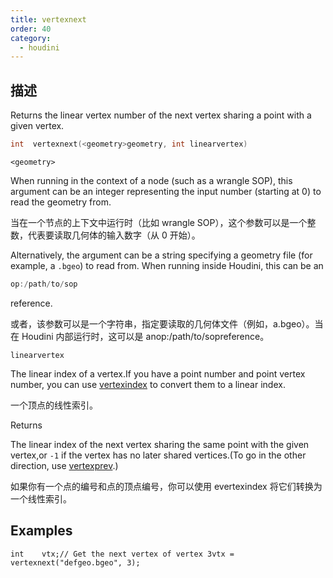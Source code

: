 ```yaml
---
title: vertexnext
order: 40
category:
  - houdini
---
```

    
## 描述

Returns the linear vertex number of the next vertex sharing a point with a
given vertex.

```c
int  vertexnext(<geometry>geometry, int linearvertex)
```

`<geometry>`

When running in the context of a node (such as a wrangle SOP), this argument
can be an integer representing the input number (starting at 0) to read the
geometry from.

当在一个节点的上下文中运行时（比如 wrangle SOP），这个参数可以是一个整数，代表要读取几何体的输入数字（从 0 开始）。

Alternatively, the argument can be a string specifying a geometry file (for
example, a `.bgeo`) to read from. When running inside Houdini, this can be an

```c
op:/path/to/sop
```

reference.

或者，该参数可以是一个字符串，指定要读取的几何体文件（例如，a.bgeo）。当在 Houdini 内部运行时，这可以是 anop:/path/to/sopreference。

`linearvertex`

The linear index of a vertex.If you have a point number and point vertex
number, you can use [vertexindex](vertexindex.html "Converts a
primitive/vertex pair into a linear vertex.") to convert them to a linear
index.

一个顶点的线性索引。

Returns

The linear index of the next vertex sharing the same point with the given
vertex,or `-1` if the vertex has no later shared vertices.(To go in the other
direction, use [vertexprev](vertexprev.html "Returns the linear vertex number
of the previous vertex sharing a point with a given vertex.").)

如果你有一个点的编号和点的顶点编号，你可以使用 evertexindex 将它们转换为一个线性索引。

## Examples

    int    vtx;// Get the next vertex of vertex 3vtx = vertexnext("defgeo.bgeo", 3);
